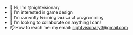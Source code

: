 - 👋 Hi, I’m @nightvisionary
- 👀 I’m interested in game design
- 🌱 I’m currently learning basics of programming
- 💞️ I’m looking to collaborate on anything I can!
- 📫 How to reach me: my email: nightvisionary3@gmail.com

<!---
nightvisionary/nightvisionary is a ✨ special ✨ repository because its `README.md` (this file) appears on your GitHub profile.
You can click the Preview link to take a look at your changes.
--->
